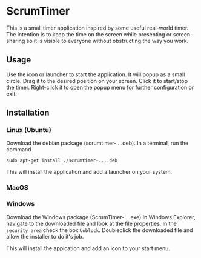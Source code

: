 # ScrumTimer

This is a small timer application inspired by some useful real-world timer.
The intention is to keep the time on the screen while presenting or 
screen-sharing so it is visible to everyone without obstructing the way you work.

## Usage

Use the icon or launcher to start the application. It will popup as a small
circle. 
Drag it to the desired position on your screen. 
Click it to start/stop the timer. 
Right-click it to open the popup menu for further configuration or exit.

## Installation

### Linux (Ubuntu)

Download the debian package (scrumtimer-....deb).
In a terminal, run the command

    sudo apt-get install ./scrumtimer-....deb

This will install the application and add a launcher on your system.

### MacOS

### Windows

Download the Windows package (ScrumTimer-....exe)
In Windows Explorer, navigate to the downloaded file and look at the file properties.
In the `security area` check the box `Unblock`.
Doubleclick the downloaded file and allow the installer to do it's job.

This will install the appication and add an icon to your start menu.

